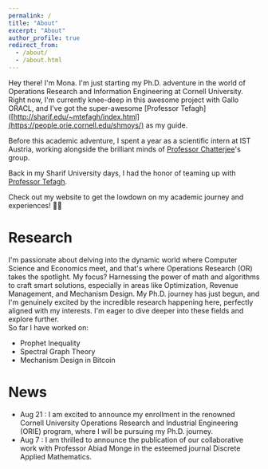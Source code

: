 ```yaml
---
permalink: /
title: "About"
excerpt: "About"
author_profile: true
redirect_from: 
  - /about/
  - /about.html
---
```


Hey there! I'm Mona. I'm just starting my Ph.D. adventure in the world of Operations Research and Information Engineering at Cornell University. Right now, I'm currently knee-deep in this awesome project with Gallo ORACL, and I've got the super-awesome [Professor Tefagh]([http://sharif.edu/~mtefagh/index.html](https://people.orie.cornell.edu/shmoys/) as my guide.

Before this academic adventure, I spent a year as a scientific intern at IST Austria, working alongside the brilliant minds of [Professor Chatterjee](https://ist.ac.at/en/research/chatterjee-group/)'s group.

Back in my Sharif University days, I had the honor of teaming up with [Professor Tefagh](http://sharif.edu/~mtefagh/index.html).

Check out my website to get the lowdown on my academic journey and experiences! 🚀😎


Research
======
I'm passionate about delving into the dynamic world where Computer Science and Economics meet, and that's where Operations Research (OR) takes the spotlight. My focus? Harnessing the power of math and algorithms to craft smart solutions, especially in areas like Optimization, Revenue Management, and Mechanism Design. My Ph.D. journey has just begun, and I'm genuinely excited by the incredible research happening here, perfectly aligned with my interests. I'm eager to dive deeper into these fields and explore further. <br>
So far I have worked on:
* Prophet Inequality
* Spectral Graph Theory
* Mechanism Design in Bitcoin

News
======
* Aug 21 : I am excited to announce my enrollment in the renowned Cornell University Operations Research and Industrial Engineering (ORIE) program, where I will be pursuing my Ph.D. journey.
* Aug 7 : I am thrilled to announce the publication of our collaborative work with Professor Abiad Monge in the esteemed journal Discrete Applied Mathematics.

